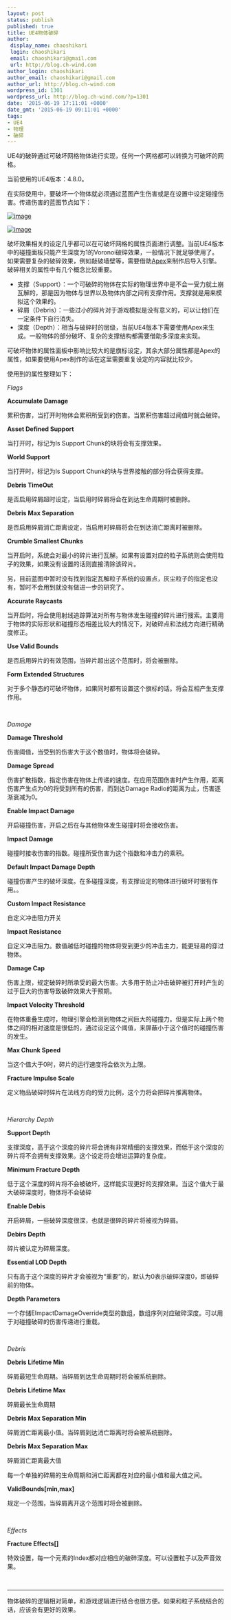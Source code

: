 ```yaml
---
layout: post
status: publish
published: true
title: UE4物体破碎
author:
 display_name: chaoshikari
 login: chaoshikari
 email: chaoshikari@gmail.com
 url: http://blog.ch-wind.com
author_login: chaoshikari
author_email: chaoshikari@gmail.com
author_url: http://blog.ch-wind.com
wordpress_id: 1301
wordpress_url: http://blog.ch-wind.com/?p=1301
date: '2015-06-19 17:11:01 +0000'
date_gmt: '2015-06-19 09:11:01 +0000'
tags:
- UE4
- 物理
- 破碎
---
```

UE4的破碎通过可破坏网格物体进行实现，任何一个网格都可以转换为可破坏的网格。


当前使用的UE4版本：4.8.0。


在实际使用中，要破坏一个物体就必须通过蓝图产生伤害或是在设置中设定碰撞伤害。传递伤害的蓝图节点如下：


[![image](https://blog.ch-wind.com/wp-content/uploads/2015/06/image_thumb2.png "image")](https://blog.ch-wind.com/wp-content/uploads/2015/06/image2.png)


[![image](https://blog.ch-wind.com/wp-content/uploads/2015/06/image_thumb3.png "image")](https://blog.ch-wind.com/wp-content/uploads/2015/06/image3.png)


破坏效果相关的设定几乎都可以在可破坏网格的属性页面进行调整。当前UE4版本中的碰撞面板只能产生深度为1的Voronoi破碎效果，一般情况下就足够使用了。如果需要复杂的破碎效果，例如敲破墙壁等，需要借助[Apex](https://blog.ch-wind.com/?p=1168)来制作后导入引擎。破碎相关的属性中有几个概念比较重要。


* 支撑（Support）：一个可破碎的物体在实际的物理世界中是不会一受力就土崩瓦解的，那是因为物体与世界以及物体内部之间有支撑作用。支撑就是用来模拟这个效果的。
* 碎屑（Debris）：一些过小的碎片对于游戏模拟是没有意义的，可以让他们在一定条件下自行消失。
* 深度（Depth）：相当与破碎时的层级，当前UE4版本下需要使用Apex来生成。一般物体的部分破坏、复杂的支撑结构都需要借助多深度来实现。


可破坏物体的属性面板中影响比较大的是旗标设定，其余大部分属性都是Apex的属性，如果要使用Apex制作的话在这里需要重复设定的内容就比较少。


使用到的属性整理如下：


*Flags*


**Accumulate Damage**


累积伤害，当打开时物体会累积所受到的伤害。当累积伤害超过阈值时就会破碎。


**Asset Defined Support**


当打开时，标记为Is Support Chunk的块将会有支撑效果。


**World Support**


当打开时，标记为Is Support Chunk的块与世界接触的部分将会获得支撑。


**Debris TimeOut**


是否启用碎屑超时设定，当启用时碎屑将会在到达生命周期时被删除。


**Debris Max Separation**


是否启用碎屑消亡距离设定，当启用时碎屑将会在到达消亡距离时被删除。


**Crumble Smallest Chunks**


当开启时，系统会对最小的碎片进行瓦解。如果有设置对应的粒子系统则会使用粒子的效果，如果没有设置的话则直接清除该碎片。


另，目前蓝图中暂时没有找到指定瓦解粒子系统的设置点，灰尘粒子的指定也没有，暂时不会用到就没有做进一步的研究了。


**Accurate Raycasts**


当开启时，将会使用射线追踪算法对所有与物体发生碰撞的碎片进行搜索。主要用于物体的实际形状和碰撞形态相差比较大的情况下，对破碎点和法线方向进行精确度修正。


**Use Valid Bounds**


是否启用碎片的有效范围，当碎片超出这个范围时，将会被删除。


**Form Extended Structures**


对于多个静态的可破坏物体，如果同时都有设置这个旗标的话。将会互相产生支撑作用。


 


*Damage*


**Damage Threshold**


伤害阈值，当受到的伤害大于这个数值时，物体将会破碎。


**Damage Spread**


伤害扩散指数，指定伤害在物体上传递的速度。在应用范围伤害时产生作用，距离伤害产生点为0的将受到所有的伤害，而到达Damage Radio的距离为止，伤害逐渐衰减为0。


**Enable Impact Damage**


开启碰撞伤害，开启之后在与其他物体发生碰撞时将会接收伤害。


**Impact Damage**


碰撞时接收伤害的指数。碰撞所受伤害为这个指数和冲击力的乘积。


**Default Impact Damage Depth**


碰撞伤害产生的破坏深度。在多碰撞深度，有支撑设定的物体进行破坏时很有作用。。


**Custom Impact Resistance**


自定义冲击阻力开关


**Impact Resistance**


自定义冲击阻力。数值越低时碰撞的物体将受到更少的冲击主力，能更轻易的穿过物体。


**Damage Cap**


伤害上限，规定破碎时所承受的最大伤害。大多用于防止冲击破碎被打开时产生的过于巨大的伤害导致破碎效果大于预期。


**Impact Velocity Threshold**


在物体重叠生成时，物理引擎会检测到物体之间巨大的碰撞力。但是实际上两个物体之间的相对速度是很低的，通过设定这个阈值，来屏蔽小于这个值时的碰撞伤害的发生。


**Max Chunk Speed**


当这个值大于0时，碎片的运行速度将会依次为上限。


**Fracture Impulse Scale**


定义物品破碎时碎片在法线方向的受力比例，这个力将会把碎片推离物体。


 


*Hierarchy Depth*


**Support Depth**


支撑深度，高于这个深度的碎片将会拥有非常精细的支撑效果，而低于这个深度的碎片将不会拥有支撑效果。这个设定将会增进运算的复杂度。


**Minimum Fracture Depth**


低于这个深度的碎片将不会被破坏，这样能实现更好的支撑效果。当这个值大于最大破碎深度时，物体将不会破碎


**Enable Debis**


开启碎屑，一些破碎深度很深，也就是很碎的碎片将被视为碎屑。


**Debirs Depth**


碎片被认定为碎屑深度。


**Essential LOD Depth**


只有高于这个深度的碎片才会被视为“重要”的，默认为0表示破碎深度0，即破碎前的物体。


**Depth Parameters**


一个存储EImpactDamageOverride类型的数组，数组序列对应破碎深度。可以用于对碰撞破碎的伤害传递进行重载。


 


*Debris*


**Debris Lifetime Min**


碎屑最短生命周期。当碎屑到达生命周期时将会被系统删除。


**Debris Lifetime Max**


碎屑最长生命周期


**Debris Max Separation Min**


碎屑消亡距离最小值。当碎屑到达消亡距离时将会被系统删除。


**Debris Max Separation Max**


碎屑消亡距离最大值


每一个单独的碎屑的生命周期和消亡距离都在对应的最小值和最大值之间。


**ValidBounds[min,max]**


规定一个范围，当碎屑离开这个范围时将会被删除。


 


*Effects*


**Fracture Effects[]**


特效设置，每一个元素的Index都对应相应的破碎深度。可以设置粒子以及声音效果。


 


-----------------------------------------------------------------------


物体破碎的逻辑相对简单，和游戏逻辑进行结合也很方便。如果和粒子系统结合的话，应该会有更好的效果。


